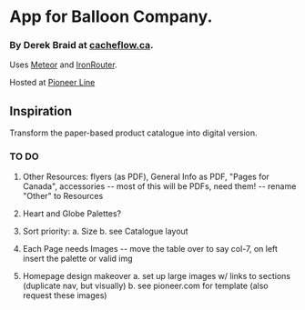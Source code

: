 # App for Balloon Company.  

### By Derek Braid at [cacheflow.ca](http://cacheflow.ca).

Uses [Meteor](http://meteor.com) and [IronRouter](https://github.com/EventedMind/iron-router).

Hosted at [Pioneer Line](http://pioneerline.ca) 

## Inspiration

Transform the paper-based product catalogue into digital version.

### TO DO 


1. Other Resources: flyers (as PDF), General Info as PDF, "Pages for Canada", accessories 
-- most of this will be PDFs, need them!
-- rename "Other" to Resources 

2.  Heart and Globe Palettes?

3.  Sort priority: 
  a.  Size
  b.  see Catalogue layout

4.  Each Page needs Images
-- move the table over to say col-7, on left insert the palette or valid img

5.  Homepage design makeover
  a.  set up large images w/ links to sections (duplicate nav, but visually)
  b.  see pioneer.com for template (also request these images)






















